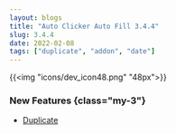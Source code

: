 ```yaml
---
layout: blogs
title: "Auto Clicker Auto Fill 3.4.4"
slug: 3.4.4
date: 2022-02-08
tags: ["duplicate", "addon", "date"]
---
```


{{<img "icons/dev_icon48.png" "48px">}}


### New Features {class="my-3"}
- [Duplicate]()